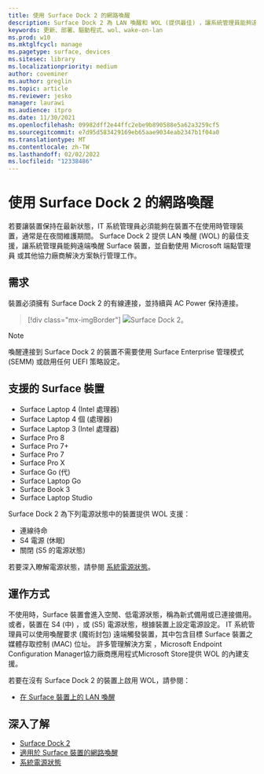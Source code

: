 ```yaml
---
title: 使用 Surface Dock 2 的網路喚醒
description: Surface Dock 2 為 LAN 喚醒和 WOL (提供最佳) ，讓系統管理員能夠遠端喚醒裝置並自動執行管理工作。
keywords: 更新、部署、驅動程式、wol、wake-on-lan
ms.prod: w10
ms.mktglfcycl: manage
ms.pagetype: surface, devices
ms.sitesec: library
ms.localizationpriority: medium
author: coveminer
ms.author: greglin
ms.topic: article
ms.reviewer: jesko
manager: laurawi
ms.audience: itpro
ms.date: 11/30/2021
ms.openlocfilehash: 09982dff2e44ffc2ebe9b890588e5a62a3259cf5
ms.sourcegitcommit: e7d95d583429169eb65aae9034eab2347b1f04a0
ms.translationtype: MT
ms.contentlocale: zh-TW
ms.lasthandoff: 02/02/2022
ms.locfileid: "12338486"
---
```

# <a name="wake-on-lan-with-surface-dock-2"></a>使用 Surface Dock 2 的網路喚醒

若要讓裝置保持在最新狀態，IT 系統管理員必須能夠在裝置不在使用時管理裝置，通常是在夜間維護期間。 Surface Dock 2 提供 LAN 喚醒 (WOL) 的最佳支援，讓系統管理員能夠遠端喚醒 Surface 裝置，並自動使用 Microsoft 端點管理員 或其他協力廠商解決方案執行管理工作。

## <a name="requirements"></a>需求

裝置必須擁有 Surface Dock 2 的有線連接，並持續與 AC Power 保持連接。

> [!div class="mx-imgBorder"]
> ![Surface Dock 2。](images/surface-dock2-angled.png)

> [!NOTE]
> 喚醒連接到 Surface Dock 2 的裝置不需要使用 Surface Enterprise 管理模式 (SEMM) 或啟用任何 UEFI 策略設定。
 
## <a name="supported-surface-devices"></a>支援的 Surface 裝置

- Surface Laptop 4 (Intel 處理器) 
- Surface Laptop 4 個 (處理器) 
- Surface Laptop 3 (Intel 處理器) 
- Surface Pro 8
- Surface Pro 7+
- Surface Pro 7
- Surface Pro X
- Surface Go (代) 
- Surface Laptop Go
- Surface Book 3
- Surface Laptop Studio

Surface Dock 2 為下列電源狀態中的裝置提供 WOL 支援：

- 連線待命
- S4 電源 (休眠) 
- 關閉 (S5 的電源狀態) 

若要深入瞭解電源狀態，請參閱 [系統電源狀態](/windows/win32/power/system-power-states)。

## <a name="how-it-works"></a>運作方式

不使用時，Surface 裝置會進入空閒、低電源狀態，稱為新式備用或已連接備用。 或者，裝置在 S4 (中) ，或 (S5) 電源狀態，根據裝置上設定電源設定。 IT 系統管理員可以使用喚醒要求 (魔術封包) 遠端觸發裝置，其中包含目標 Surface 裝置之媒體存取控制 (MAC) 位址。 許多管理解決方案 ，Microsoft Endpoint Configuration Manager協力廠商應用程式Microsoft Store提供 WOL 的內建支援。

若要在沒有 Surface Dock 2 的裝置上啟用 WOL，請參閱：

- [在 Surface 裝置上的 LAN 喚醒](wake-on-lan-for-surface-devices.md)

## <a name="learn-more"></a>深入了解

- [Surface Dock 2](https://www.microsoft.com/p/surface-dock-2-for-business/8q4hgc6kbmdq?)
- [適用於 Surface 裝置的網路喚醒](wake-on-lan-for-surface-devices.md)
- [系統電源狀態](/windows/win32/power/system-power-states)

